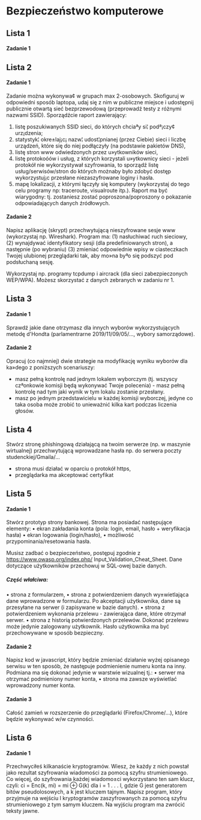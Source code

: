 # Bezpieczeństwo komputerowe

## Lista 1
#### Zadanie 1

## Lista 2

#### Zadanie 1
Zadanie można wykonywa¢ w grupach max 2-osobowych. Skofiguruj w odpowiedni sposób laptopa, udaj się z nim w publiczne miejsce i udostępnij publicznie otwartą sieć bezprzewodową (przeprowadź testy z różnymi nazwami SSID). Sporządźcie raport zawierający:
1. listę poszukiwanych SSID sieci, do których chciaªy si¦ podª¡czy¢ urz¡dzenia;
2. statystyk¦ okre±laj¡c¡ nazw¦ udost¦pnianej (przez Ciebie) sieci i liczbę urządzeń, które
się do niej podłączyły (na podstawie pakietów DNS),
3. listę stron www odwiedzonych przez u»ytkowników sieci,
4. listę protokoóów i usług, z których korzystali u»ytkownicy sieci - jeżeli protokół nie
wykorzystywał szyfrowania, to sporządź listę usług/serwisów/stron do których możnaby
było zdobyć dostęp wykorzystuj¡c przesłane niezaszyfrowane loginy i hasła.
5. mapę lokalizacji, z którymi łączyły się komputery (wykorzystaj do tego celu programy
np: traceroute, visualroute itp.).
Raport ma być wiarygodny: tj. zostaniesz zostać poproszona/poproszony o pokazanie odpowiadających danych źródłowych.

#### Zadanie 2
Napisz aplikację (skrypt) przechwytującą nieszyfrowane sesje www (wykorzystaj np. Wireshark). Program ma:
(1) nasłuchiwać ruch sieciowy,
(2) wynajdywać identyfikatory sesji (dla predefiniowanych stron), a następnie (po wybraniu)
(3) zmieniać odpowiednie wpisy w ciasteczkach Twojej ulubionej przeglądarki tak, aby mo»na byªo się podszyć
pod podsłuchaną sesję.

Wykorzystaj np. programy tcpdump i aircrack (dla sieci zabezpieczonych WEP/WPA). Możesz skorzystać z danych zebranych w zadaniu nr 1.

## Lista 3
#### Zadanie 1
Sprawdź jakie dane otrzymasz dla innych wyborów wykorzystujących metodę d'Hondta (parlamentrarne 2019/11/09/05/..., wybory samorządowe).

#### Zadanie 2
Opracuj (co najmniej) dwie strategie na modyfikację wyniku wyborów dla ka»dego z poniższych scenariuszy:
* masz pełną kontrolę nad jednym lokalem wyborczym (tj. wszyscy czªonkowie komisji będą wykonywać Twoje polecenia) - masz pełną kontrolę nad tym jaki wynik w tym lokalu zostanie przesłany.
* masz po jednym przedstawicielu w każdej komisji wyborczej, jedyne co taka osoba może zrobić to unieważnić kilka kart podczas liczenia głosów.

## Lista 4
Stwórz stronę phishingową działającą na twoim serwerze (np. w maszynie wirtualnej) przechwytującą wprowadzane hasła np. do serwera poczty studenckiej/Gmaila/...

* strona musi działać w oparciu o protokół https,
* przeglądarka ma akceptować certyfikat

## Lista 5
#### Zadanie 1
Stwórz prototyp strony bankowej. Strona ma posiadać następujące elementy:
• ekran zakładania konta (pola: login, email, hasło + weryfikacja hasła)
• ekran logowania (login/hasło),
• możliwość przypominania/resetowania hasła.

Musisz zadbać o bezpieczeństwo, postępuj zgodnie z https://www.owasp.org/index.php/
Input_Validation_Cheat_Sheet. Dane dotyczące użytkowników przechowuj w SQL-owej
bazie danych.
##### Część włałciwa:
• strona z formularzem,
• strona z potwierdzeniem danych  wy±wietlająca dane wprowadzone w formularzu. Po akceptacji użytkownika, dane są przesyłane na serwer (i zapisywane w bazie danych).
• strona z potwierdzeniem wykonania przelewu - zawierająca dane, które otrzymał serwer.
• strona z historią potwierdzonych przelewów.
Dokonać przelewu może jedynie zalogowany użytkownik. Hasło użytkownika ma być przechowywane w sposób bezpieczny.

#### Zadanie 2
Napisz kod w javascript, który będzie zmieniać działanie wyżej opisanego serwisu w ten sposób, że następuje podmienienie numeru konta na inny.
Podmiana ma się dokonać jedynie w warstwie wizualnej tj.:
• serwer ma otrzymać podmieniony numer konta,
• strona ma zawsze wyświetlać wprowadzony numer konta.

#### Zadanie 3
Całość zamień w rozszerzenie do przeglądarki (Firefox/Chrome/...), które będzie wykonywać w/w czynności.

## Lista 6
#### Zadanie 1
Przechwyciłeś kilkanaście kryptogramów. Wiesz, że każdy z nich powstał jako rezultat szyfrowania wiadomości za pomocą szyfru strumieniowego. Co więcej, do szyfrowania każdej wiadomo±ci wykorzystano ten sam klucz, czyli: ci = Enc(k, mi) = mi ⊕ G(k)
dla i = 1 . . . l, gdzie G jest generatorem bitów pseudolosowych, a k jest kluczem tajnym.
Napisz program, który przyjmuje na wejściu l kryptogramów zaszyfrowanych za pomocą szyfru strumieniowego z tym samym kluczem. Na
wyjściu program ma zwrócić teksty jawne.
